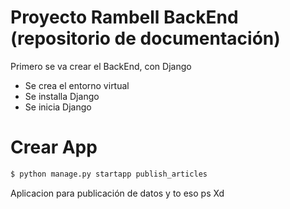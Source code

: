 # Proyecto Rambell BackEnd (repositorio de documentación)
Primero se va crear el BackEnd, con Django
- Se crea el entorno virtual
- Se installa Django
- Se inicia Django

# Crear App
```bash
$ python manage.py startapp publish_articles
```
Aplicacion para publicación de datos y to eso ps Xd

# 